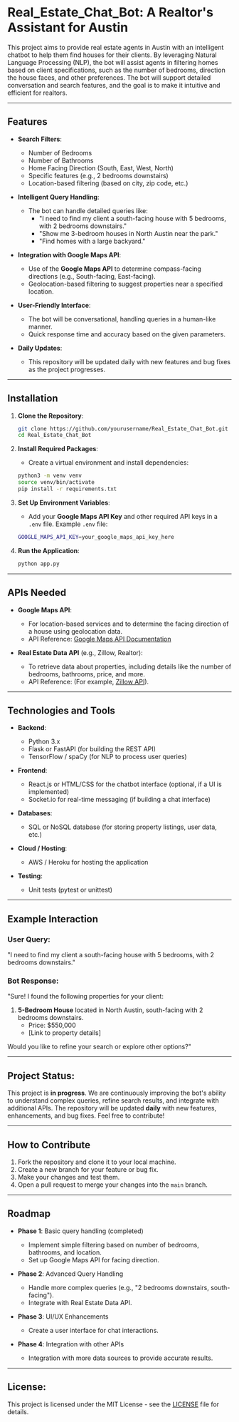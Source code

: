 # Real_Estate_Chat_Bot: A Realtor's Assistant for Austin

This project aims to provide real estate agents in Austin with an intelligent chatbot to help them find houses for their clients. By leveraging Natural Language Processing (NLP), the bot will assist agents in filtering homes based on client specifications, such as the number of bedrooms, direction the house faces, and other preferences. The bot will support detailed conversation and search features, and the goal is to make it intuitive and efficient for realtors.

---

## Features

- **Search Filters**: 
    - Number of Bedrooms
    - Number of Bathrooms
    - Home Facing Direction (South, East, West, North)
    - Specific features (e.g., 2 bedrooms downstairs)
    - Location-based filtering (based on city, zip code, etc.)

- **Intelligent Query Handling**: 
    - The bot can handle detailed queries like:
        - "I need to find my client a south-facing house with 5 bedrooms, with 2 bedrooms downstairs."
        - "Show me 3-bedroom houses in North Austin near the park."
        - "Find homes with a large backyard."
    
- **Integration with Google Maps API**:
    - Use of the **Google Maps API** to determine compass-facing directions (e.g., South-facing, East-facing).
    - Geolocation-based filtering to suggest properties near a specified location.

- **User-Friendly Interface**:
    - The bot will be conversational, handling queries in a human-like manner.
    - Quick response time and accuracy based on the given parameters.

- **Daily Updates**: 
    - This repository will be updated daily with new features and bug fixes as the project progresses.

---

## Installation

1. **Clone the Repository**:
    ```bash
    git clone https://github.com/yourusername/Real_Estate_Chat_Bot.git
    cd Real_Estate_Chat_Bot
    ```

2. **Install Required Packages**:
    - Create a virtual environment and install dependencies:
    ```bash
    python3 -m venv venv
    source venv/bin/activate
    pip install -r requirements.txt
    ```

3. **Set Up Environment Variables**:
    - Add your **Google Maps API Key** and other required API keys in a `.env` file.
    Example `.env` file:
    ```bash
    GOOGLE_MAPS_API_KEY=your_google_maps_api_key_here
    ```

4. **Run the Application**:
    ```bash
    python app.py
    ```

---

## APIs Needed

- **Google Maps API**: 
    - For location-based services and to determine the facing direction of a house using geolocation data.
    - API Reference: [Google Maps API Documentation](https://developers.google.com/maps/documentation)
  
- **Real Estate Data API** (e.g., Zillow, Realtor):
    - To retrieve data about properties, including details like the number of bedrooms, bathrooms, price, and more.
    - API Reference: (For example, [Zillow API](https://www.zillow.com/howto/api/APIOverview.htm)).

---

## Technologies and Tools

- **Backend**:
    - Python 3.x
    - Flask or FastAPI (for building the REST API)
    - TensorFlow / spaCy (for NLP to process user queries)

- **Frontend**:
    - React.js or HTML/CSS for the chatbot interface (optional, if a UI is implemented)
    - Socket.io for real-time messaging (if building a chat interface)
    
- **Databases**:
    - SQL or NoSQL database (for storing property listings, user data, etc.)

- **Cloud / Hosting**:
    - AWS / Heroku for hosting the application

- **Testing**:
    - Unit tests (pytest or unittest)

---

## Example Interaction

### User Query:
"I need to find my client a south-facing house with 5 bedrooms, with 2 bedrooms downstairs."

### Bot Response:
"Sure! I found the following properties for your client:  
1. **5-Bedroom House** located in North Austin, south-facing with 2 bedrooms downstairs.  
   - Price: $550,000  
   - [Link to property details]  

Would you like to refine your search or explore other options?"

---

## Project Status:

This project is **in progress**. We are continuously improving the bot's ability to understand complex queries, refine search results, and integrate with additional APIs. The repository will be updated **daily** with new features, enhancements, and bug fixes. Feel free to contribute!

---

## How to Contribute

1. Fork the repository and clone it to your local machine.
2. Create a new branch for your feature or bug fix.
3. Make your changes and test them.
4. Open a pull request to merge your changes into the `main` branch.

---

## Roadmap

- **Phase 1**: Basic query handling (completed)
    - Implement simple filtering based on number of bedrooms, bathrooms, and location.
    - Set up Google Maps API for facing direction.

- **Phase 2**: Advanced Query Handling
    - Handle more complex queries (e.g., "2 bedrooms downstairs, south-facing").
    - Integrate with Real Estate Data API.

- **Phase 3**: UI/UX Enhancements
    - Create a user interface for chat interactions.

- **Phase 4**: Integration with other APIs
    - Integration with more data sources to provide accurate results.

---

## License:
This project is licensed under the MIT License - see the [LICENSE](LICENSE) file for details.
